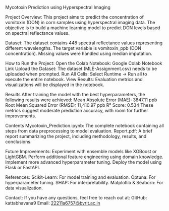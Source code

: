 Mycotoxin Prediction using Hyperspectral Imaging

Project Overview:
This project aims to predict the concentration of vomitoxin (DON) in corn samples using hyperspectral imaging data. The objective is to build a machine learning model to predict DON levels based on spectral reflectance values.

Dataset:
The dataset contains 448 spectral reflectance values representing different wavelengths.
The target variable is vomitoxin_ppb (DON concentration).
Missing values were handled using median imputation.

How to Run the Project:
Open the Colab Notebook: Google Colab Notebook Link
Upload the Dataset: The dataset (MLE-Assignment.csv) needs to be uploaded when prompted.
Run All Cells: Select Runtime → Run all to execute the entire notebook.
View Results: Evaluation metrics and visualizations will be displayed in the notebook.

Results
After training the model with the best hyperparameters, the following results were achieved:
Mean Absolute Error (MAE): 3847.11 ppb
Root Mean Squared Error (RMSE): 11,410.97 ppb
R² Score: 0.534
These metrics suggest moderate prediction accuracy, with room for further improvements.

Contents
Mycotoxin_Prediction.ipynb: The complete notebook containing all steps from data preprocessing to model evaluation.
Report.pdf: A brief report summarizing the project, including methodology, results, and conclusions.

Future Improvements:
Experiment with ensemble models like XGBoost or LightGBM.
Perform additional feature engineering using domain knowledge.
Implement more advanced hyperparameter tuning.
Deploy the model using Flask or FastAPI.

References:
Scikit-Learn: For model training and evaluation.
Optuna: For hyperparameter tuning.
SHAP: For interpretability.
Matplotlib & Seaborn: For data visualization.

Contact:
If you have any questions, feel free to reach out at:
GitHub: kattabhavana9
Email: 22211a6757@bvrit.ac.in

